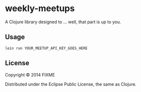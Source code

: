 # weekly-meetups

A Clojure library designed to ... well, that part is up to you.

## Usage

`lein run YOUR_MEETUP_API_KEY_GOES_HERE`

## License

Copyright © 2014 FIXME

Distributed under the Eclipse Public License, the same as Clojure.
